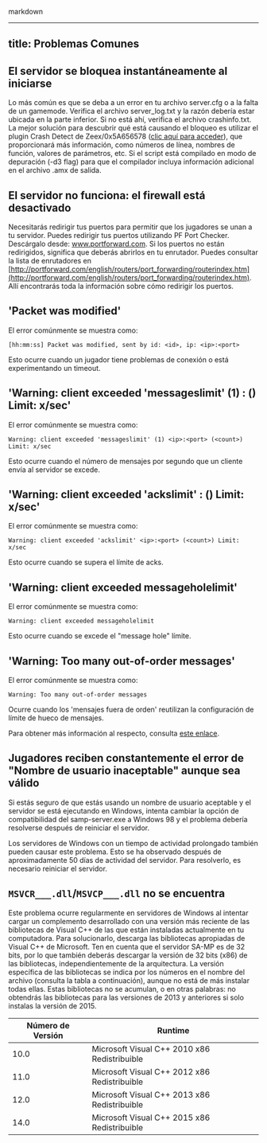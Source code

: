 markdown

---
title: Problemas Comunes
---

## El servidor se bloquea instantáneamente al iniciarse

Lo más común es que se deba a un error en tu archivo server.cfg o a la falta de un gamemode. Verifica el archivo server_log.txt y la razón debería estar ubicada en la parte inferior. Si no está ahí, verifica el archivo crashinfo.txt. La mejor solución para descubrir qué está causando el bloqueo es utilizar el plugin Crash Detect de Zeex/0x5A656578 ([clic aquí para acceder](https://github.com/Zeex/samp-plugin-crashdetect)), que proporcionará más información, como números de línea, nombres de función, valores de parámetros, etc. Si el script está compilado en modo de depuración (-d3 flag) para que el compilador incluya información adicional en el archivo .amx de salida.

## El servidor no funciona: el firewall está desactivado

Necesitarás redirigir tus puertos para permitir que los jugadores se unan a tu servidor. Puedes redirigir tus puertos utilizando PF Port Checker. Descárgalo desde: www.portforward.com. Si los puertos no están redirigidos, significa que deberás abrirlos en tu enrutador. Puedes consultar la lista de enrutadores en [http://portforward.com/english/routers/port_forwarding/routerindex.htm](http://portforward.com/english/routers/port_forwarding/routerindex.htm). Allí encontrarás toda la información sobre cómo redirigir los puertos.

## 'Packet was modified'

El error comúnmente se muestra como:
```
[hh:mm:ss] Packet was modified, sent by id: <id>, ip: <ip>:<port>
```


Esto ocurre cuando un jugador tiene problemas de conexión o está experimentando un timeout.

## 'Warning: client exceeded 'messageslimit' (1) <ip>:<port> (<count>) Limit: x/sec'

El error comúnmente se muestra como:

```
Warning: client exceeded 'messageslimit' (1) <ip>:<port> (<count>) Limit: x/sec
```


Esto ocurre cuando el número de mensajes por segundo que un cliente envía al servidor se excede.

## 'Warning: client exceeded 'ackslimit' <ip>:<port> (<count>) Limit: x/sec'

El error comúnmente se muestra como:

```
Warning: client exceeded 'ackslimit' <ip>:<port> (<count>) Limit: x/sec
```



Esto ocurre cuando se supera el límite de acks.

## 'Warning: client exceeded messageholelimit'

El error comúnmente se muestra como:

```
Warning: client exceeded messageholelimit
```


Esto ocurre cuando se excede el "message hole" límite.

## 'Warning: Too many out-of-order messages'

El error comúnmente se muestra como:

```
Warning: Too many out-of-order messages
```


Ocurre cuando los 'mensajes fuera de orden' reutilizan la configuración de límite de hueco de mensajes.

Para obtener más información al respecto, consulta [este enlace](https://open.mp/docs/server/ControllingServer#RCON_Commands).

## Jugadores reciben constantemente el error de "Nombre de usuario inaceptable" aunque sea válido

Si estás seguro de que estás usando un nombre de usuario aceptable y el servidor se está ejecutando en Windows, intenta cambiar la opción de compatibilidad del samp-server.exe a Windows 98 y el problema debería resolverse después de reiniciar el servidor.

Los servidores de Windows con un tiempo de actividad prolongado también pueden causar este problema. Esto se ha observado después de aproximadamente 50 días de actividad del servidor. Para resolverlo, es necesario reiniciar el servidor.

## `MSVCR___.dll`/`MSVCP___.dll` no se encuentra

Este problema ocurre regularmente en servidores de Windows al intentar cargar un complemento desarrollado con una versión más reciente de las bibliotecas de Visual C++ de las que están instaladas actualmente en tu computadora. Para solucionarlo, descarga las bibliotecas apropiadas de Visual C++ de Microsoft. Ten en cuenta que el servidor SA-MP es de 32 bits, por lo que también deberás descargar la versión de 32 bits (x86) de las bibliotecas, independientemente de la arquitectura. La versión específica de las bibliotecas se indica por los números en el nombre del archivo (consulta la tabla a continuación), aunque no está de más instalar todas ellas. Estas bibliotecas no se acumulan, o en otras palabras: no obtendrás las bibliotecas para las versiones de 2013 y anteriores si solo instalas la versión de 2015.

| Número de Versión | Runtime                                         |
| ------------------ | ---------------------------------------------  |
| 10.0               | Microsoft Visual C++ 2010 x86 Redistribuible   |
| 11.0               | Microsoft Visual C++ 2012 x86 Redistribuible   |
| 12.0               | Microsoft Visual C++ 2013 x86 Redistribuible   |
| 14.0               | Microsoft Visual C++ 2015 x86 Redistribuible   |
